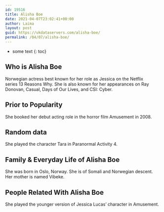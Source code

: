 ```yaml
---
id: 19516
title: Alisha Boe
date: 2021-04-07T23:02:41+00:00
author: Laima
layout: post
guid: https://ukdataservers.com/alisha-boe/
permalink: /04/07/alisha-boe/
---
```


* some text
{: toc}


## Who is Alisha Boe
                  
                  
                  
Norwegian actress best known for her role as Jessica on the Netflix series 13 Reasons Why. She is also known for her appearances on Ray Donovan, Casual, Days of Our Lives, and CSI: Cyber. 
                  
              
            
              
            
                
                
                
## Prior to Popularity
                  
                  
                  
She booked her debut acting role in the horror film Amusement in 2008. 
                  
              
            
              
            
                
                
                
## Random data
                  
                  
                  
She played the character Tara in Paranormal Activity 4. 
                  
              
            
              
            
                
                
                
## Family & Everyday Life of Alisha Boe
                  
                  
                  
She was born in Oslo, Norway. She is of Somali and Norwegian descent. Her mother is named Vibeke.
                  
              
            
              
            
                
                
                
## People Related With Alisha Boe
                  
                  
                  
She played the younger version of Jessica Lucas&#8217; character in Amusement. 
                  
              
            
              
            
                
              
            
              
              
            
            
              
            
          
          
          